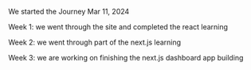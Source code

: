 We started the Journey Mar 11, 2024

Week 1: we went through the site and completed the react learning

Week 2: we went through part of the next.js learning

Week 3: we are working on finishing the next.js dashboard app building
